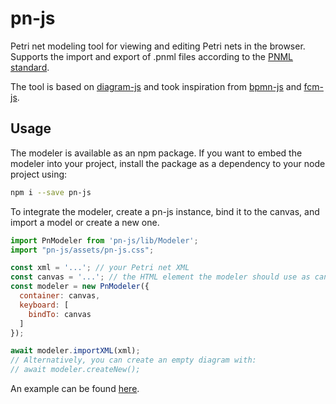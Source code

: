 # pn-js

Petri net modeling tool for viewing and editing Petri nets in the browser. Supports the import and export of .pnml files according to the [PNML standard](https://www.pnml.org/).

The tool is based on [diagram-js](https://github.com/bpmn-io/diagram-js) and took inspiration from [bpmn-js](https://github.com/bpmn-io/bpmn-js) and [fcm-js](https://github.com/bptlab/fCM-design-support).

## Usage

The modeler is available as an npm package.
If you want to embed the modeler into your project, install the package as a dependency to your node project using:

```bash
npm i --save pn-js
```

To integrate the modeler, create a pn-js instance, bind it to the canvas, and import a model or create a new one.

```javascript
import PnModeler from 'pn-js/lib/Modeler';
import "pn-js/assets/pn-js.css";

const xml = '...'; // your Petri net XML
const canvas = '...'; // the HTML element the modeler should use as canvas
const modeler = new PnModeler({
  container: canvas,
  keyboard: [
    bindTo: canvas
  ]
});

await modeler.importXML(xml);
// Alternatively, you can create an empty diagram with:
// await modeler.createNew();
```

An example can be found [here](https://github.com/MaximilianKoenig/pn-js-demo).
